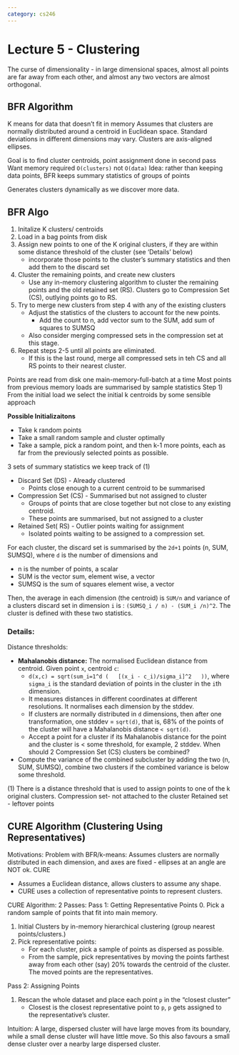 ```yaml
---
category: cs246
---
```


# Lecture 5 - Clustering

The curse of dimensionality - in large dimensional spaces, almost all points are far away from each other, and almost any two vectors are almost orthogonal.


## BFR Algorithm
K means for data that doesn’t fit in memory
Assumes that clusters are normally distributed around a centroid in Euclidean space. Standard deviations in different dimensions may vary. Clusters are axis-aligned ellipses.

Goal is to find cluster centroids, point assignment done in second pass
Want memory required `O(clusters)` not `O(data)`
Idea: rather than keeping data points, BFR keeps summary statistics of groups of points

Generates clusters dynamically as we discover more data.

## BFR Algo
1. Initalize K clusters/ centroids
2. Load in a bag points from disk
3. Assign new points to one of the K original clusters, if they are within some distance threshold of the cluster (see ‘Details’ below)
	- incorporate those points to the cluster’s summary statistics and then add them to the discard set
4. Cluster the remaining points, and create new clusters
	- Use any in-memory clustering algorithm to cluster the remaining points and the old retained set (RS). Clusters go to Compression Set (CS), outlying points go to RS.
5. Try to merge new clusters from step 4 with any of the existing clusters
	- Adjust the statistics of the clusters to account for the new points.
		- Add the count to n, add vector sum to the SUM, add sum of squares to SUMSQ
	- Also consider merging compressed sets in the compression set at this stage.
6. Repeat steps 2-5 until all points are eliminated.
	- If this is the last round, merge all compressed sets in teh CS and all RS points to their nearest cluster.

Points are read from disk one main-memory-full-batch at a time
Most points from previous memory loads are summarised by sample statistics
Step 1) From the initial load we select the initial k centroids by some sensible approach

**Possible Initializaitons** 
-  Take k random points 
- Take a small random sample and cluster optimally
- Take a sample, pick a random point, and then k-1 more points, each as far from the previously selected points as possible.

3 sets of summary statistics we keep track of (1)
- Discard Set (DS) - Already clustered
	- Points close enough to a current centroid to be summarised
- Compression Set (CS) - Summarised but not assigned to cluster
	- Groups of points that are close together but not close to any existing centroid.
	- These points are summarised, but not assigned to a cluster
- Retained Set( RS) - Outlier points waiting for assignment
	- Isolated points waiting to be assigned to a compression set. 

For each cluster, the discard set is summarised by the `2d+1` points (n, SUM, SUMSQ), where `d` is the number of dimensions and 
- n is the number of points, a scalar
- SUM is the vector sum, element wise, a vector
- SUMSQ is the sum of squares element wise, a vector

Then, the average in each dimension (the centroid) is `SUM/n` and variance of a clusters discard set in dimension `i` is :
`(SUMSQ_i / n) - (SUM_i /n)^2`. The cluster is defined with these two statistics.

### **Details:**
Distance thresholds:
- **Mahalanobis distance:** The normalised Euclidean distance from centroid. Given point `x`, centroid `c`:
	- `d(x,c) = sqrt(sum_i=1^d (   [(x_i - c_i)/sigma_i]^2   ))`, where `sigma_i` is the standard deviation of points in the cluster in the `i`th dimension.
	- It measures distances in different coordinates at different resolutions. It normalises each dimension by the stddev.
	- If clusters are normally distributed in `d` dimensions, then after one transformation, one stddev = `sqrt(d)`, that is, 68% of the points of the cluster will have a Mahalanobis distance `< sqrt(d)`.
	- Accept a point for a cluster if its Mahalanobis distance for the point and the cluster is < some threshold, for example, 2 stddev.
When should 2 Compression Set (CS) clusters be combined?
- Compute the variance of the combined subcluster by adding the two (n, SUM, SUMSQ), combine two clusters if the combined variance is below some threshold.

(1)
There is a distance threshold that is used to assign points to one of the k original clusters. 
Compression set- not attached to the cluster 
Retained set - leftover points 


## CURE Algorithm (Clustering Using Representatives)
Motivations:
Problem with BFR/k-means: Assumes clusters are normally distributed in each dimension, and axes are fixed - ellipses at an angle are NOT ok.
CURE
- Assumes a Euclidean distance, allows clusters to assume any shape.
- CURE uses a collection of representative points to represent clusters.

CURE Algorithm: 2 Passes:
Pass 1: Getting Representative Points
0.  Pick a random sample of points that fit into main memory.
1. Initial Clusters by in-memory hierarchical clustering (group nearest points/clusters.)
2. Pick representative points:
	- For each cluster, pick a sample of points as dispersed as possible.
	- From the sample, pick representatives by moving the points farthest away from each other (say) 20% towards the centroid of the cluster. The moved points are the representatives.

Pass 2: Assigning Points
1. Rescan the whole dataset and place each point `p` in the “closest cluster”
	- Closest is the closest representative point to `p`, `p` gets assigned to the representative’s cluster.

Intuition: A large, dispersed cluster will have large moves from its boundary, while a small dense cluster will have little move. So this also favours a small dense cluster over a nearby large dispersed cluster.